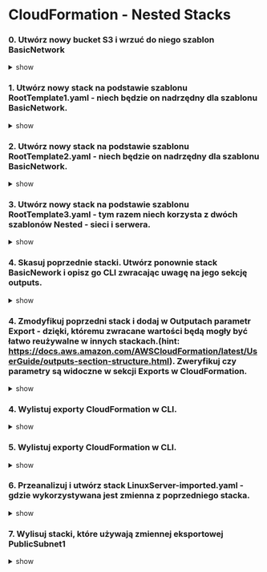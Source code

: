 # CloudFormation - Nested Stacks #


### 0. Utwórz nowy bucket S3 i wrzuć do niego szablon BasicNetwork

<details><summary>show</summary>
<p>

```bash
aws s3api create-bucket --region eu-west-1 --create-bucket-configuration LocationConstraint=eu-west-1 --bucket testbucket123123123123123
aws s3 cp BasicNetwork.yaml s3://testbucket123123123123123/BasicNetwork.yaml

```

</p>
</details>

### 1. Utwórz nowy stack na podstawie szablonu RootTemplate1.yaml - niech będzie on nadrzędny dla szablonu BasicNetwork.

<details><summary>show</summary>
<p>

```bash
aws cloudformation create-stack --stack-name RootTemplate --template-body file://RootTemplate1.yaml
```

</p>
</details>

### 2. Utwórz nowy stack na podstawie szablonu RootTemplate2.yaml - niech będzie on nadrzędny dla szablonu BasicNetwork.

<details><summary>show</summary>
<p>

```bash
aws cloudformation update-stack --stack-name RootTemplate --template-body file://RootTemplate2.yaml
```

</p>
</details>


### 3. Utwórz nowy stack na podstawie szablonu RootTemplate3.yaml - tym razem niech korzysta z dwóch szablonów Nested - sieci i serwera.

<details><summary>show</summary>
<p>

```bash
aws s3 cp LinuxServer.yaml s3://testbucket123123123123123/LinuxServer.yaml
aws cloudformation update-stack --stack-name RootTemplate --template-body file://RootTemplate3.yaml
```

</p>
</details>

### 4. Skasuj poprzednie stacki. Utwórz ponownie stack BasicNework i opisz go CLI zwracając uwagę na jego sekcję outputs.

<details><summary>show</summary>
<p>

```bash
aws cloudformation create-stack --stack-name BasicNetwork --template-body file://BasicNetwork.yaml
aws cloudformation describe-stacks --stack-name BasicNetwork
```

</p>
</details>

### 4. Zmodyfikuj poprzedni stack i dodaj w Outputach parametr Export - dzięki, któremu zwracane wartości będą mogły być łatwo reużywalne w innych stackach.(hint: https://docs.aws.amazon.com/AWSCloudFormation/latest/UserGuide/outputs-section-structure.html). Zweryfikuj czy parametry są widoczne w sekcji Exports w CloudFormation.

<details><summary>show</summary>
<p>

```bash
aws cloudformation update-stack --stack-name BasicNetwork --template-body file://BasicNetwork-export.yaml
```

</p>
</details>

### 4. Wylistuj exporty CloudFormation w CLI.

<details><summary>show</summary>
<p>

```bash
aws cloudformation list-exports
```

</p>
</details>

### 5. Wylistuj exporty CloudFormation w CLI.

<details><summary>show</summary>
<p>

```bash
aws cloudformation list-exports
```

</p>
</details>

### 6. Przeanalizuj i utwórz stack LinuxServer-imported.yaml - gdzie wykorzystywana jest zmienna z poprzedniego stacka.

<details><summary>show</summary>
<p>

```bash
aws cloudformation create-stack --stack-name LinuxServer --template-body file://LinuxServer-imported.yaml
```

</p>
</details>


### 7. Wylisuj stacki, które używają zmiennej eksportowej PublicSubnet1

<details><summary>show</summary>
<p>

```bash
aws cloudformation list-imports --export-name PublicSubnet1
```

</p>
</details>
